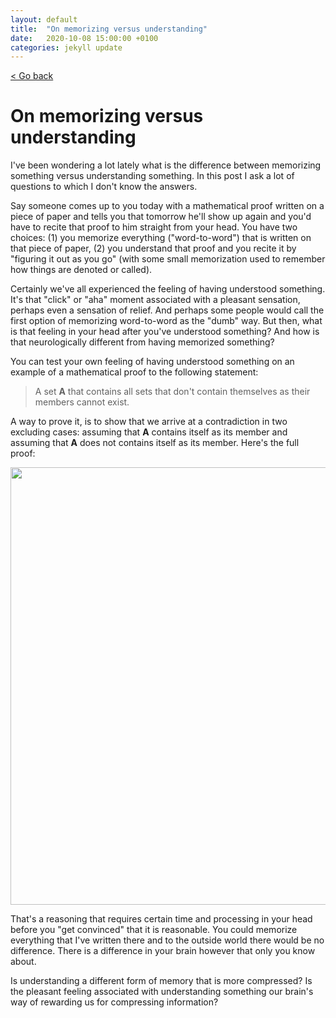 ```yaml
---
layout: default
title:  "On memorizing versus understanding"
date:   2020-10-08 15:00:00 +0100
categories: jekyll update
---
```


<p>
   <a href="/science-docs/#science_blog_and_thoughts">
      < Go back
  </a>
</p>

# On memorizing versus understanding

I've been wondering a lot lately what is the difference between memorizing something versus understanding something. In this post I ask a lot of questions to which I don't know the answers.

Say someone comes up to you today with a mathematical proof written on a piece of paper and tells you that tomorrow he'll show up again and you'd have to recite that proof to him straight from your head. You have two choices: (1) you memorize everything ("word-to-word") that is written on that piece of paper, (2) you understand that proof and you recite it by "figuring it out as you go" (with some small memorization used to remember how things are denoted or called).

Certainly we've all experienced the feeling of having understood something. It's that "click" or "aha" moment associated with a pleasant sensation, perhaps even a sensation of relief. And perhaps some people would call the first option of memorizing word-to-word as the "dumb" way. But then, what is that feeling in your head after you've understood something? And how is that neurologically different from having memorized something?

You can test your own feeling of having understood something on an example of a mathematical proof to the following statement:

> A set **A** that contains all sets that don't contain themselves as their members cannot exist.

A way to prove it, is to show that we arrive at a contradiction in two excluding cases: assuming that **A** contains itself as its member and assuming that **A** does not contains itself as its member. Here's the full proof:

<p align="center">
  <img src="https://github.com/camillejr/science-docs/raw/master/_posts/A-set.png" width="700">
</p>

That's a reasoning that requires certain time and processing in your head before you "get convinced" that it is reasonable. You could memorize everything that I've written there and to the outside world there would be no difference. There is a difference in your brain however that only you know about.

Is understanding a different form of memory that is more compressed? Is the pleasant feeling associated with understanding something our brain's way of rewarding us for compressing information?
